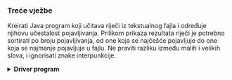 ### Treće vježbe
Kreirati Java program koji učitava riječi iz tekstualnog fajla i određuje njihovu učestalost pojavljivanja. Prilikom prikaza rezultata riječi je potrebno sortirati po broju pojavljivanja, od one koja se najčešće pojavljuje do one koja se najmanje pojavljuje u fajlu. Ne praviti razliku između malih i velikih slova, i ignorisati znake interpunkcije.

<details><summary><b>Driver program</b></summary>
<sub>

```Java
public class Application {

	public static void main(String[] args) {

		List<String> lines = null;

		try {
			Path path = Path.of("putanja/do/fajla/Rijeci.txt");
			lines = Files.readAllLines(path, StandardCharsets.UTF_8);
		} catch (IOException e) {
			System.err.println("Greška prilikom čitanja fajla.");
			System.exit(1);
		}
		
	}

}
```
</sub>
</details>
